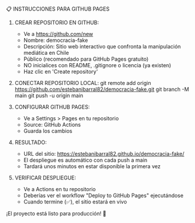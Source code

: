 📋 INSTRUCCIONES PARA GITHUB PAGES

1. CREAR REPOSITORIO EN GITHUB:
   - Ve a https://github.com/new
   - Nombre: democracia-fake
   - Descripción: Sitio web interactivo que confronta la manipulación mediática en Chile
   - Público (recomendado para GitHub Pages gratuito)
   - NO inicialices con README, .gitignore o licencia (ya existen)
   - Haz clic en 'Create repository'

2. CONECTAR REPOSITORIO LOCAL:
   git remote add origin https://github.com/estebanibarral82/democracia-fake.git
   git branch -M main
   git push -u origin main

3. CONFIGURAR GITHUB PAGES:
   - Ve a Settings > Pages en tu repositorio
   - Source: GitHub Actions
   - Guarda los cambios

4. RESULTADO:
   - URL del sitio: https://estebanibarral82.github.io/democracia-fake/
   - El despliegue es automático con cada push a main
   - Tardará unos minutos en estar disponible la primera vez

5. VERIFICAR DESPLIEGUE:
   - Ve a Actions en tu repositorio
   - Deberías ver el workflow "Deploy to GitHub Pages" ejecutándose
   - Cuando termine (✅), el sitio estará en vivo

¡El proyecto está listo para producción! 🚀
